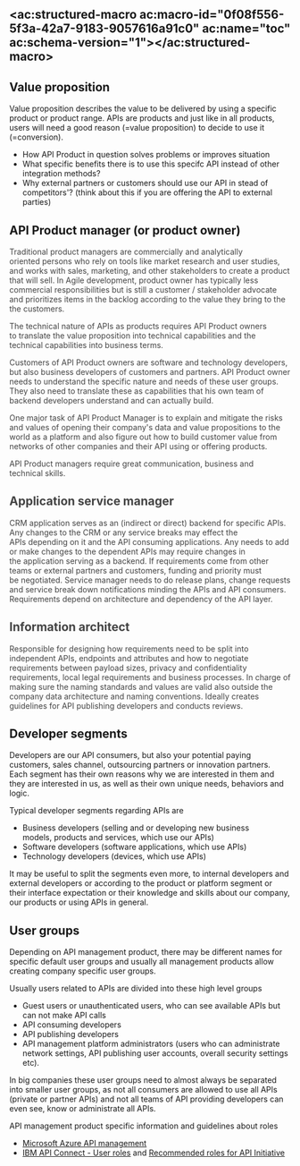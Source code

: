 ## <ac:structured-macro ac:macro-id="0f08f556-5f3a-42a7-9183-9057616a91c0" ac:name="toc" ac:schema-version="1"></ac:structured-macro>

## Value proposition

Value proposition describes the value to be delivered by using a specific product or product range. APIs are products and just like in all products, users will need a good reason (=value proposition) to decide to use it (=conversion).

<div>

*   How API Product in question solves problems or improves situation
*   What specific benefits there is to use this specifc API instead of other integration methods?
*   Why external partners or customers should use our API in stead of competitors'? (think about this if you are offering the API to external parties)

## API Product manager (or product owner)

<span style="color: rgb(68,68,68);text-decoration: none;">Traditional product managers are commercially and analytically oriented persons who rely on tools like market research and user studies, and works with sales, marketing, and other stakeholders to create a product that will sell. In Agile development, product owner has typically less commercial responsibilities but is still a customer / stakeholder advocate and prioritizes items in the backlog according to the value they bring to the the customers.</span>

<span style="color: rgb(68,68,68);text-decoration: none;">The technical nature of APIs as products requires API Product owners to translate the value proposition into technical capabilities and the technical capabilities into business terms.</span>

<span style="color: rgb(68,68,68);text-decoration: none;">Customers of API Product owners are software and technology developers, but also business developers of customers and partners. API Product owner needs to understand the specific nature and needs of these user groups. They also need to translate these as capabilities that his own team of backend developers understand and can actually build.</span>

<span style="color: rgb(68,68,68);text-decoration: none;">One major task of API Product Manager is to explain and mitigate the risks and values of opening their company's data and value propositions to the world as a platform and also figure out how to build customer value from networks of other companies and their API using or offering products.</span>

<span style="color: rgb(68,68,68);text-decoration: none;">API Product managers require great communication, business and technical skills.</span>

## <span style="color: rgb(68,68,68);text-decoration: none;">Application service manager</span>

<span style="color: rgb(68,68,68);text-decoration: none;">CRM application serves as an (indirect or direct) backend for specific APIs. Any changes to the CRM or any service breaks may effect the APIs depending on it and the API consuming applications. Any needs to add or make changes to the dependent APIs may require changes in the application serving as a backend. If requirements come from other teams or external partners and customers, funding and priority must be negotiated. Service manager needs to do release plans, change requests and service break down notifications minding the APIs and API consumers. Requirements depend on architecture and dependency of the API layer.</span>

## <span style="color: rgb(68,68,68);text-decoration: none;">Information architect</span>

<span style="color: rgb(68,68,68);text-decoration: none;">Responsible for designing how requirements need to be split into independent APIs, endpoints and attributes and how to negotiate requirements between payload sizes, privacy and confidentiality requirements, local legal requirements and business processes. In charge of making sure the naming standards and values are valid also outside the company data architecture and naming conventions. Ideally creates guidelines for API publishing developers and conducts reviews.</span>

## Developer segments

Developers are our API consumers, but also your potential paying customers, sales channel, outsourcing partners or innovation partners. Each segment has their own reasons why we are interested in them and they are interested in us, as well as their own unique needs, behaviors and logic.

Typical developer segments regarding APIs are

*   Business developers (selling and or developing new business models, products and services, which use our APIs)
*   Software developers (software applications, which use APIs)
*   Technology developers (devices, which use APIs)

It may be useful to split the segments even more, to internal developers and external developers or according to the product or platform segment or their interface expectation or their knowledge and skills about our company, our products or using APIs in general.

## User groups

Depending on API management product, there may be different names for specific default user groups and usually all management products allow creating company specific user groups.

Usually users related to APIs are divided into these high level groups

*   Guest users or unauthenticated users, who can see available APIs but can not make API calls
*   API consuming developers
*   API publishing developers
*   API management platform administrators (users who can administrate network settings, API publishing user accounts, overall security settings etc).

In big companies these user groups need to almost always be separated into smaller user groups, as not all consumers are allowed to use all APIs (private or partner APIs) and not all teams of API providing developers can even see, know or administrate all APIs.

API management product specific information and guidelines about roles

*   [<u>Microsoft Azure API management</u>](https://docs.microsoft.com/en-us/azure/api-management/api-management-howto-create-groups)
*   <u>[IBM API Connect - User roles](https://www.ibm.com/support/knowledgecenter/en/SSMNED_5.0.0/com.ibm.apic.overview.doc/overview_apimgmt_users.html)</u> and [Recommended roles for API Initiative](https://developer.ibm.com/apiconnect/2017/05/19/recommended-roles-api-initiative/)

</div>